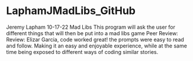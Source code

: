 # LaphamJMadLibs_GitHub
Jeremy Lapham
10-17-22
Mad Libs
This program will ask the user for different things that will then be put into a mad libs game
Peer Review:
Review: Elizar Garcia, code worked great! the prompts were easy to read and follow. Making it an easy and enjoyable experience, while at the same time being exposed to different ways of coding similar stories.